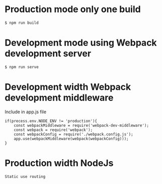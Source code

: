 # Production mode only one build 

	$ npm run build


# Development mode using Webpack development server

	$ npm run serve 


# Development width Webpack development middleware

Include in app.js file 

	if(precess.env.NODE_ENV != 'production'){
		const webpackMiddleware = require('webpack-dev-middleware');
		const webpack = require('webpack');
		const webpackConfig = require('./webpack.config.js');
		app.use(webpackMiddleware(webpack(webpackConfig)));
	}

# Production width NodeJs

	Static use routing